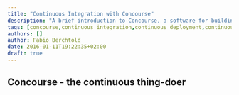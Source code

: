 ```yaml
---
title: "Continuous Integration with Concourse"
description: "A brief introduction to Concourse, a software for building Continuous Integration / Continuous Delivery pipelines"
tags: [concourse,continuous integration,continuous deployment,continuous delivery,pipelines]
authors: []
author: Fabio Berchtold
date: 2016-01-11T19:22:35+02:00
draft: true
---
```





## Concourse - the continuous thing-doer



